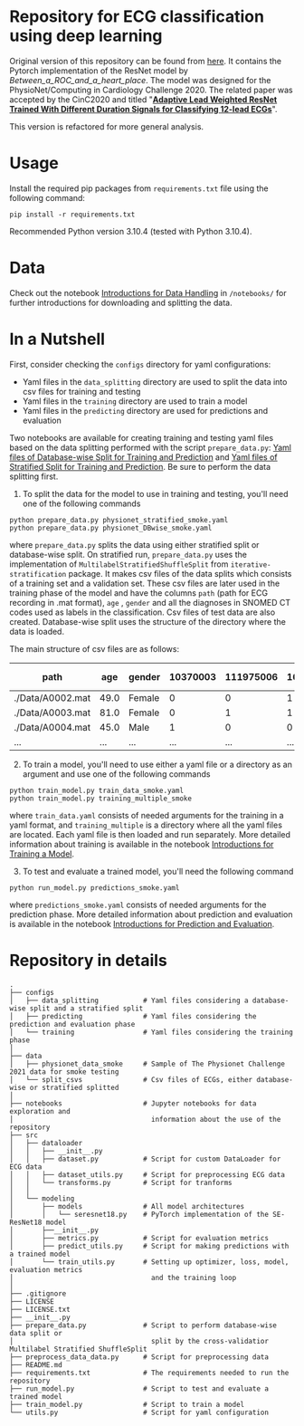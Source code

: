 # Repository for ECG classification using deep learning 

Original version of this repository can be found from [here](https://github.com/ZhaoZhibin/Physionet2020model). It contains the Pytorch implementation of the ResNet model by *Between_a_ROC_and_a_heart_place*. The model was designed for the PhysioNet/Computing in Cardiology Challenge 2020. The related paper was accepted by the CinC2020 and titled
"[**Adaptive Lead Weighted ResNet Trained With Different Duration Signals for
Classifying 12-lead ECGs**](https://physionetchallenges.github.io/2020/papers/112.pdf)".

This version is refactored for more general analysis.



# Usage

Install the required pip packages from `requirements.txt` file using the following command:

```
pip install -r requirements.txt
```

Recommended Python version 3.10.4 (tested with Python 3.10.4).


# Data

Check out the notebook [Introductions for Data Handling](/notebooks/1_introductions_data_handling.ipynb) in `/notebooks/` for further introductions for downloading and splitting the data.


# In a Nutshell

First, consider checking the `configs` directory for yaml configurations:

* Yaml files in the `data_splitting` directory are used to split the data into csv files for training and testing
* Yaml files in the `training` directory are used to train a model
* Yaml files in the `predicting` directory are used for predictions and evaluation

Two notebooks are available for creating training and testing yaml files based on the data splitting performed with the script `prepare_data.py`: [Yaml files of Database-wise Split for Training and Prediction](/notebooks/2_physionet_DBwise_yaml_files.ipynb) and [Yaml files of Stratified Split for Training and Prediction](/notebooks/2_physionet_stratified_yaml_files.ipynb). Be sure to perform the data splitting first.

1) To split the data for the model to use in training and testing, you'll need one of the following commands

```
python prepare_data.py physionet_stratified_smoke.yaml
python prepare_data.py physionet_DBwise_smoke.yaml
```

where `prepare_data.py` splits the data using either stratified split or database-wise split. On stratified run, `prepare_data.py` uses the implementation of `MultilabelStratifiedShuffleSplit` from `iterative-stratification` package. It makes csv files of the data splits which consists of a training set and a validation set. These csv files are later used in the training phase of the model and have the columns `path` (path for ECG recording in .mat format), `age` , `gender` and all the diagnoses in SNOMED CT codes used as labels in the classification. Csv files of test data are also created. Database-wise split uses the structure of the directory where the data is loaded.

The main structure of csv files are as follows:


| path  | age  | gender  | 10370003  | 111975006 | 164890007 | *other diagnoses...* |
| ------------- |-------------|-------------| ------------- |-------------|-------------|-------------|
| ./Data/A0002.mat | 49.0 | Female | 0 | 0 | 1 | ... |
| ./Data/A0003.mat | 81.0 | Female | 0 | 1 | 1 | ... |
| ./Data/A0004.mat | 45.0 |  Male  | 1 | 0 | 0 | ... |
| ... | ... |  ...  | ... | ... | ... | ... |

2) To train a model, you'll need to use either a yaml file or a directory as an argument and use one of the following commands

```
python train_model.py train_data_smoke.yaml
python train_model.py training_multiple_smoke
```

where `train_data.yaml` consists of needed arguments for the training in a yaml format, and `training_multiple` is a directory where all the yaml files are located. Each yaml file is then loaded and run separately. More detailed information about training is available in the notebook [Introductions for Training a Model](/notebooks/3_introductions_training.ipynb).

3) To test and evaluate a trained model, you'll need the following command

```
python run_model.py predictions_smoke.yaml
```

where `predictions_smoke.yaml` consists of needed arguments for the prediction phase. More detailed information about prediction and evaluation is available in the notebook [Introductions for Prediction and Evaluation](/notebooks/4_introductions_prediction_evaluation.ipynb).


# Repository in details

```
.
├── configs                      
│   ├── data_splitting           # Yaml files considering a database-wise split and a stratified split   
│   ├── predicting               # Yaml files considering the prediction and evaluation phase
│   └── training                 # Yaml files considering the training phase
│   
├── data
│   ├── physionet_data_smoke     # Sample of The Physionet Challenge 2021 data for smoke testing
│   └── split_csvs               # Csv files of ECGs, either database-wise or stratified splitted
│
├── notebooks                    # Jupyter notebooks for data exploration and 
│                                  information about the use of the repository
├── src        
│   ├── dataloader 
│   │   ├── __init__.py
│   │   ├── dataset.py           # Script for custom DataLoader for ECG data
│   │   ├── dataset_utils.py     # Script for preprocessing ECG data
│   │   └── transforms.py        # Script for tranforms
│   │
│   └── modeling 
│       ├── models               # All model architectures
│       │   └── seresnet18.py    # PyTorch implementation of the SE-ResNet18 model
│       ├──__init__.py
│       ├── metrics.py           # Script for evaluation metrics
│       ├── predict_utils.py     # Script for making predictions with a trained model
│       └── train_utils.py       # Setting up optimizer, loss, model, evaluation metrics
│                                  and the training loop
│
├── .gitignore
├── LICENSE
├── LICENSE.txt
├── __init__.py
├── prepare_data.py              # Script to perform database-wise data split or 
│                                  split by the cross-validatior Multilabel Stratified ShuffleSplit 
├── preprocess_data_data.py      # Script for preprocessing data
├── README.md
├── requirements.txt             # The requirements needed to run the repository
├── run_model.py                 # Script to test and evaluate a trained model
├── train_model.py               # Script to train a model
└── utils.py                     # Script for yaml configuration

```
